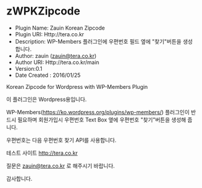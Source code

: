 # zWPKZipcode

* Plugin Name: Zauin Korean Zipcode  
* Plugin URI: Http://tera.co.kr
* Description: WP-Members 플러그인에 우편번호 필드 옆에 "찾기"버튼을 생성합니다.
* Author: zauin (zauin@tera.co.kr)
* Author URI: Http://tera.co.kr/main
* Version:0.1
* Date Created : 2016/01/25

Korean Zipcode for Wordpress with WP-Members Plugin

이 플러그인은 Wordpress용입니다.

WP-Members(https://ko.wordpress.org/plugins/wp-members/) 플러그인이 반드시 필요하며 
회원가입시 우편번호 Text Box 옆에 우편번호 "찾기"버튼을 생성해 줍니다.

우편번호는 다음 우편번호 찾기 API를 사용합니다.

테스트 사이트
http://tera.co.kr

질문은 zauin@tera.co.kr 로 해주시기 바랍니다.

감사합니다.



